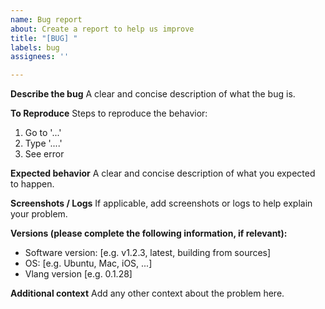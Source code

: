 ```yaml
---
name: Bug report
about: Create a report to help us improve
title: "[BUG] "
labels: bug
assignees: ''

---
```


**Describe the bug**
A clear and concise description of what the bug is.

**To Reproduce**
Steps to reproduce the behavior:
1. Go to '...'
2. Type '....'
3. See error

**Expected behavior**
A clear and concise description of what you expected to happen.

**Screenshots / Logs**
If applicable, add screenshots or logs to help explain your problem.

**Versions (please complete the following information, if relevant):**
- Software version: [e.g. v1.2.3, latest, building from sources]
- OS: [e.g. Ubuntu, Mac, iOS, ...]
- Vlang version [e.g. 0.1.28]

**Additional context**
Add any other context about the problem here.
